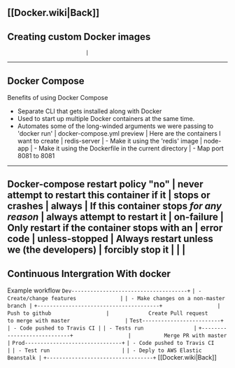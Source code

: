 [[Docker.wiki|Back]]
--------------------------------------------------------------------------------
Creating custom Docker images
--------------------------------------------------------------------------------
                             |
--------------------------------------------------------------------------------
Docker Compose
--------------------------------------------------------------------------------
Benefits of using Docker Compose
  - Separate CLI that gets installed along with Docker
  - Used to start up multiple Docker containers at the same time.
  - Automates some of the long-winded arguments we were passing to 'docker run'
                             |
docker-compose.yml
  preview                    | Here are the containers I want to create
                             |   redis-server
                             |     - Make it using the 'redis' image
                             |   node-app
                             |     - Make it using the Dockerfile in the current directory
                             |     - Map port 8081 to 8081
--------------------------------------------------------------------------------
Docker-compose restart policy
  "no"                       | never attempt to restart this container if it
                             | stops or crashes
                             |
  always                     | If this container stops *for any reason*
                             | always attempt to restart it
                             |
  on-failure                 | Only restart if the container stops with an
                             | error code
                             |
  unless-stopped             | Always restart unless we (the developers)
                             | forcibly stop it
                             |
                             |
                             |
--------------------------------------------------------------------------------
Continuous Intergration With docker
--------------------------------------------------------------------------------
Example workflow
  `Dev-------------------------------------+`
  `| - Create/change features              |`
  `| - Make changes on a non-master branch |`
  `+---------------------------------------+`
  `                  | `
  `            Push to github`
  `                  | `
  `            Create Pull request`
  `            to merge with master`
  `                  | `
  `Test-------------------------+`
  `| - Code pushed to Travis CI |`
  `| - Tests run                |`
  `+----------------------------+`
  `                  | `
  `          Merge PR with master`
  `                  | `
  `Prod-------------------------------+`
  `| - Code pushed to Travis CI       |`
  `| - Test run                       |`
  `| - Deply to AWS Elastic Beanstalk |`
  `+----------------------------------+`
[[Docker.wiki|Back]]
